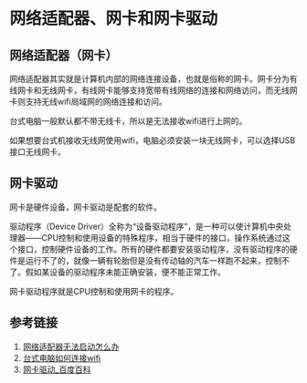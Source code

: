 # 网络适配器、网卡和网卡驱动

## 网络适配器（网卡）

网络适配器其实就是计算机内部的网络连接设备，也就是俗称的网卡。网卡分为有线网卡和无线网卡，有线网卡能够支持宽带有线网络的连接和网络访问，而无线网卡则支持无线wifi局域网的网络连接和访问。

台式电脑一般默认都不带无线卡，所以是无法接收wifi进行上网的。

如果想要台式机接收无线网使用wifi，电脑必须安装一块无线网卡，可以选择USB接口无线网卡。
<!--more-->

## 网卡驱动

网卡是硬件设备，网卡驱动是配套的软件。

驱动程序（Device Driver）全称为“设备驱动程序”，是一种可以使计算机中央处理器——CPU控制和使用设备的特殊程序，相当于硬件的接口，操作系统通过这个接口，控制硬件设备的工作。所有的硬件都要安装驱动程序，没有驱动程序的硬件是运行不了的，就像一辆有轮胎但是没有传动轴的汽车一样跑不起来，控制不了。假如某设备的驱动程序未能正确安装，便不能正常工作。

网卡驱动程序就是CPU控制和使用网卡的程序。

## 参考链接

1. [网络适配器无法启动怎么办](http://product.pconline.com.cn/itbk/wlbg/network/1710/10200527.html)
2. [台式电脑如何连接wifi](https://www.jizhuba.com/kejiyouxi/20171122/11250.html)
3. [网卡驱动_百度百科](https://baike.baidu.com/item/%E7%BD%91%E5%8D%A1%E9%A9%B1%E5%8A%A8/6386012)